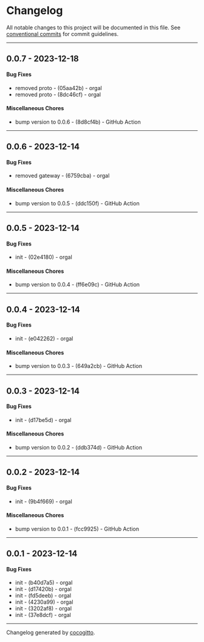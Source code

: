 # Changelog
All notable changes to this project will be documented in this file. See [conventional commits](https://www.conventionalcommits.org/) for commit guidelines.

- - -
## 0.0.7 - 2023-12-18
#### Bug Fixes
- removed proto - (05aa42b) - orgal
- removed proto - (8dc46cf) - orgal
#### Miscellaneous Chores
- bump version to 0.0.6 - (8d8cf4b) - GitHub Action
- - -

## 0.0.6 - 2023-12-14
#### Bug Fixes
- removed gateway - (6759cba) - orgal
#### Miscellaneous Chores
- bump version to 0.0.5 - (ddc150f) - GitHub Action
- - -

## 0.0.5 - 2023-12-14
#### Bug Fixes
- init - (02e4180) - orgal
#### Miscellaneous Chores
- bump version to 0.0.4 - (ff6e09c) - GitHub Action
- - -

## 0.0.4 - 2023-12-14
#### Bug Fixes
- init - (e042262) - orgal
#### Miscellaneous Chores
- bump version to 0.0.3 - (649a2cb) - GitHub Action
- - -

## 0.0.3 - 2023-12-14
#### Bug Fixes
- init - (d17be5d) - orgal
#### Miscellaneous Chores
- bump version to 0.0.2 - (ddb374d) - GitHub Action
- - -

## 0.0.2 - 2023-12-14
#### Bug Fixes
- init - (9b4f669) - orgal
#### Miscellaneous Chores
- bump version to 0.0.1 - (fcc9925) - GitHub Action
- - -

## 0.0.1 - 2023-12-14
#### Bug Fixes
- init - (b40d7a5) - orgal
- init - (d17420b) - orgal
- init - (fd5deeb) - orgal
- init - (4230a99) - orgal
- init - (3202af8) - orgal
- init - (37e8dcf) - orgal
- - -

Changelog generated by [cocogitto](https://github.com/cocogitto/cocogitto).